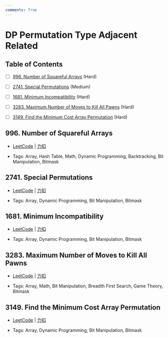 ```yaml
---
comments: True
---
```


# DP Permutation Type Adjacent Related

## Table of Contents

- [ ] [996. Number of Squareful Arrays](#996-number-of-squareful-arrays) (Hard)
- [ ] [2741. Special Permutations](#2741-special-permutations) (Medium)
- [ ] [1681. Minimum Incompatibility](#1681-minimum-incompatibility) (Hard)
- [ ] [3283. Maximum Number of Moves to Kill All Pawns](#3283-maximum-number-of-moves-to-kill-all-pawns) (Hard)
- [ ] [3149. Find the Minimum Cost Array Permutation](#3149-find-the-minimum-cost-array-permutation) (Hard)


## 996. Number of Squareful Arrays

-    [LeetCode](https://leetcode.com/problems/number-of-squareful-arrays/) | [力扣](https://leetcode.cn/problems/number-of-squareful-arrays/)

-   Tags: Array, Hash Table, Math, Dynamic Programming, Backtracking, Bit Manipulation, Bitmask



## 2741. Special Permutations

-    [LeetCode](https://leetcode.com/problems/special-permutations/) | [力扣](https://leetcode.cn/problems/special-permutations/)

-   Tags: Array, Dynamic Programming, Bit Manipulation, Bitmask



## 1681. Minimum Incompatibility

-    [LeetCode](https://leetcode.com/problems/minimum-incompatibility/) | [力扣](https://leetcode.cn/problems/minimum-incompatibility/)

-   Tags: Array, Dynamic Programming, Bit Manipulation, Bitmask



## 3283. Maximum Number of Moves to Kill All Pawns

-    [LeetCode](https://leetcode.com/problems/maximum-number-of-moves-to-kill-all-pawns/) | [力扣](https://leetcode.cn/problems/maximum-number-of-moves-to-kill-all-pawns/)

-   Tags: Array, Math, Bit Manipulation, Breadth First Search, Game Theory, Bitmask



## 3149. Find the Minimum Cost Array Permutation

-    [LeetCode](https://leetcode.com/problems/find-the-minimum-cost-array-permutation/) | [力扣](https://leetcode.cn/problems/find-the-minimum-cost-array-permutation/)

-   Tags: Array, Dynamic Programming, Bit Manipulation, Bitmask



